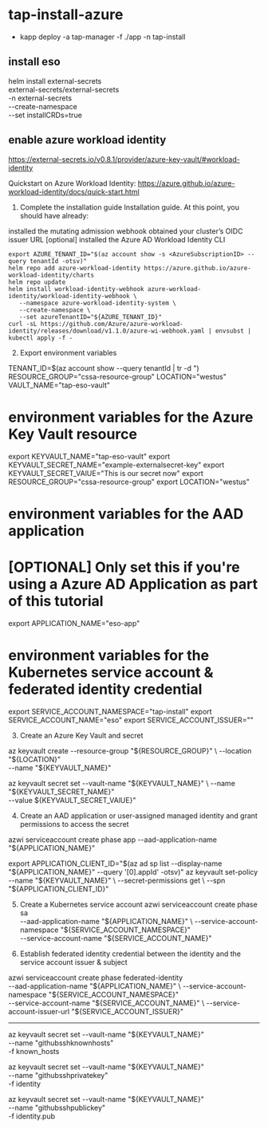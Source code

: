 # tap-install-azure

- kapp deploy -a tap-manager -f ./app -n tap-install 

## install eso
helm install external-secrets \
   external-secrets/external-secrets \
    -n external-secrets \
    --create-namespace \
    --set installCRDs=true


## enable azure workload identity
https://external-secrets.io/v0.8.1/provider/azure-key-vault/#workload-identity

Quickstart on Azure Workload Identity:
https://azure.github.io/azure-workload-identity/docs/quick-start.html

1. Complete the installation guide
Installation guide. At this point, you should have already:

installed the mutating admission webhook
obtained your cluster’s OIDC issuer URL
[optional] installed the Azure AD Workload Identity CLI


    export AZURE_TENANT_ID="$(az account show -s <AzureSubscriptionID> --query tenantId -otsv)"
    helm repo add azure-workload-identity https://azure.github.io/azure-workload-identity/charts
    helm repo update
    helm install workload-identity-webhook azure-workload-identity/workload-identity-webhook \
       --namespace azure-workload-identity-system \
       --create-namespace \
       --set azureTenantID="${AZURE_TENANT_ID}"
    curl -sL https://github.com/Azure/azure-workload-identity/releases/download/v1.1.0/azure-wi-webhook.yaml | envsubst | kubectl apply -f -


2. Export environment variables

TENANT_ID=$(az account show --query tenantId | tr -d \")
RESOURCE_GROUP="cssa-resource-group"
LOCATION="westus"
VAULT_NAME="tap-eso-vault"


# environment variables for the Azure Key Vault resource
export KEYVAULT_NAME="tap-eso-vault"
export KEYVAULT_SECRET_NAME="example-externalsecret-key"
export KEYVAULT_SECRET_VAlUE="This is our secret now"
export RESOURCE_GROUP="cssa-resource-group"
export LOCATION="westus"

# environment variables for the AAD application
# [OPTIONAL] Only set this if you're using a Azure AD Application as part of this tutorial
export APPLICATION_NAME="eso-app"

# environment variables for the Kubernetes service account & federated identity credential
export SERVICE_ACCOUNT_NAMESPACE="tap-install"
export SERVICE_ACCOUNT_NAME="eso"
export SERVICE_ACCOUNT_ISSUER="<your service account issuer url>"

3. Create an Azure Key Vault and secret

az keyvault create --resource-group "${RESOURCE_GROUP}" \
   --location "${LOCATION}" \
   --name "${KEYVAULT_NAME}"

az keyvault secret set --vault-name "${KEYVAULT_NAME}" \
   --name "${KEYVAULT_SECRET_NAME}" \
   --value ${KEYVAULT_SECRET_VAlUE}"


4. Create an AAD application or user-assigned managed identity and grant permissions to access the secret

azwi serviceaccount create phase app --aad-application-name "${APPLICATION_NAME}"
    
export APPLICATION_CLIENT_ID="$(az ad sp list --display-name "${APPLICATION_NAME}" --query '[0].appId' -otsv)"
az keyvault set-policy --name "${KEYVAULT_NAME}" \
  --secret-permissions get \
  --spn "${APPLICATION_CLIENT_ID}"


5. Create a Kubernetes service account
azwi serviceaccount create phase sa \
  --aad-application-name "${APPLICATION_NAME}" \
  --service-account-namespace "${SERVICE_ACCOUNT_NAMESPACE}" \
  --service-account-name "${SERVICE_ACCOUNT_NAME}"


6. Establish federated identity credential between the identity and the service account issuer & subject

azwi serviceaccount create phase federated-identity \
  --aad-application-name "${APPLICATION_NAME}" \
  --service-account-namespace "${SERVICE_ACCOUNT_NAMESPACE}" \
  --service-account-name "${SERVICE_ACCOUNT_NAME}" \
  --service-account-issuer-url "${SERVICE_ACCOUNT_ISSUER}"


---
az keyvault secret set --vault-name "${KEYVAULT_NAME}" \
   --name "githubsshknownhosts" \
   -f known_hosts

az keyvault secret set --vault-name "${KEYVAULT_NAME}" \
   --name "githubsshprivatekey" \
   -f identity

az keyvault secret set --vault-name "${KEYVAULT_NAME}" \
   --name "githubsshpublickey" \
   -f identity.pub